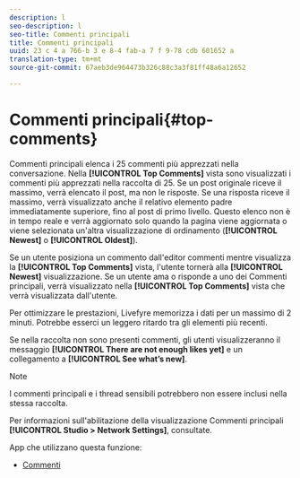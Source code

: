 ```yaml
---
description: l
seo-description: l
seo-title: Commenti principali
title: Commenti principali
uuid: 23 c 4 a 766-b 3 e 8-4 fab-a 7 f 9-78 cdb 601652 a
translation-type: tm+mt
source-git-commit: 67aeb3de964473b326c88c3a3f81ff48a6a12652

---
```



# Commenti principali{#top-comments}

Commenti principali elenca i 25 commenti più apprezzati nella conversazione. Nella **[!UICONTROL Top Comments]** vista sono visualizzati i commenti più apprezzati nella raccolta di 25. Se un post originale riceve il massimo, verrà elencato il post, ma non le risposte. Se una risposta riceve il massimo, verrà visualizzato anche il relativo elemento padre immediatamente superiore, fino al post di primo livello. Questo elenco non è in tempo reale e verrà aggiornato solo quando la pagina viene aggiornata o viene selezionata un&#39;altra visualizzazione di ordinamento (**[!UICONTROL Newest]** o **[!UICONTROL Oldest]**).

Se un utente posiziona un commento dall&#39;editor commenti mentre visualizza la **[!UICONTROL Top Comments]** vista, l&#39;utente tornerà alla **[!UICONTROL Newest]** visualizzazione. Se un utente ama o risponde a uno dei Commenti principali, verrà visualizzato nella **[!UICONTROL Top Comments]** vista che verrà visualizzata dall&#39;utente.

Per ottimizzare le prestazioni, Livefyre memorizza i dati per un massimo di 2 minuti. Potrebbe esserci un leggero ritardo tra gli elementi più recenti.

Se nella raccolta non sono presenti commenti, gli utenti visualizzeranno il messaggio **[!UICONTROL There are not enough likes yet]** e un collegamento a **[!UICONTROL See what’s new]**.

>[!NOTE]
>
>I commenti principali e i thread sensibili potrebbero non essere inclusi nella stessa raccolta.

Per informazioni sull&#39;abilitazione della visualizzazione Commenti principali **[!UICONTROL Studio > Network Settings]**, consultate.

App che utilizzano questa funzione:

* [Commenti](/help/using/c-about-apps/c-comments/c-comments.md)

